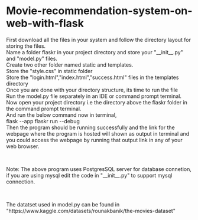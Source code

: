 # Movie-recommendation-system-on-web-with-flask

<p>First download all the files in your system and follow the directory layout for storing the files.
  <br>
Name a folder flaskr in your project directory and store your "__init__.py" and "model.py" files.
  <br>
Create two other folder named static and templates. 
  <br>
Store the "style.css" in static folder
  <br>
Store the "login.html","index.html","success.html" files in the templates directory
  <br>
Once you are done with your directory structure, its time to run the file
<br>
  Run the model.py file separately in an IDE or command prompt terminal. 
  <br>
Now open your project directory i.e the directory above the flaskr folder in the command prompt terminal.
  <br>
And run the below command now in terminal,
  <br>
flask --app flaskr run --debug
  <br>
Then the program should be running successfully and the link for the webpage where the program is hosted will shown as output in terminal and you could access the webpage by running that output link in any of your web browser. </p>
<br>

<p>Note: The above program uses PostgresSQL server for database connetion, if you are using mysql edit the code in "__init__.py" to support mysql connection.</p> 
<br>
<p> The datatset used in model.py can be found in "https://www.kaggle.com/datasets/rounakbanik/the-movies-dataset"</p>
